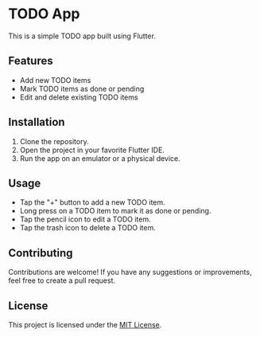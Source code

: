 # TODO App

This is a simple TODO app built using Flutter.

## Features

- Add new TODO items
- Mark TODO items as done or pending
- Edit and delete existing TODO items

## Installation

1. Clone the repository.
2. Open the project in your favorite Flutter IDE.
3. Run the app on an emulator or a physical device.

## Usage

- Tap the "+" button to add a new TODO item.
- Long press on a TODO item to mark it as done or pending.
- Tap the pencil icon to edit a TODO item.
- Tap the trash icon to delete a TODO item.

## Contributing

Contributions are welcome! If you have any suggestions or improvements, feel free to create a pull request.

## License

This project is licensed under the [MIT License](LICENSE).
